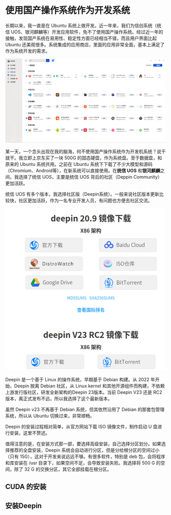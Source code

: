 # 使用国产操作系统作为开发系统

长期以来，我一直是在 Ubuntu 系统上做开发。近一年来，我们为信创系统（统信 UOS、银河麒麟等）开发应用软件，免不了使用国产操作系统。经过近一年的接触，发现国产系统在易用性、稳定性方面已经相当不错，而且用户界面比起 Ubuntu 还美观很多。系统集成的应用商店，里面的应用非常全面，基本上满足了作为系统开发的需求。

![image](https://raw.githubusercontent.com/mogoweb/mywritings/master/book_wechat/2024/202407/images/using_deepin_01.png)

某一天，一个念头出现在我的脑海，何不使用国产操作系统作为开发机系统？说干就干。我立即上京东买了一块 500G 的固态硬盘，作为系统盘。至于数据盘，和原来的 Ubuntu 系统共用。之前在 Ubuntu 系统下下载了不少大模型和源码（Chromium、Android等），在新系统可以直接使用。在**统信 UOS** 和**银河麒麟**之间，我选择了统信 UOS，主要是统信 UOS 背后的社区（Deppin Community）更加活跃。

统信 UOS 有多个版本，我选择社区版（Deepin系统）。一般来说社区版本更新比较快，社区更加活跃，作为一名专业开发人员，有问题也方便去社区交流。

![image](https://raw.githubusercontent.com/mogoweb/mywritings/master/book_wechat/2024/202407/images/using_deepin_02.png)

Deepin 是一个基于 Linux 的操作系统，早期基于 Debian 构建。从 2022 年开始，Deepin 脱离 Debian 社区，从 Linux kernel 和其他开源组件而构建，不依赖上游发行版社区，研发全新架构的Deepin 23版本。当前 Deepin V23 还是 RC2 版本，离正式发布不远，所以我选择了这个最新版本。

虽然 Deepin v23 不再基于 Debian 系统，但其依然沿用了 Debian 的那套包管理系统，所以从 Ubuntu 切换过来，非常顺畅。

Deepin 的安装过程相对简单，从官方网站下载 ISO 镜像文件，制作启动 U 盘进行安装，这里不赘述。

值得注意的是，在安装方式那一部，要选择高级安装，自己选择分区划分。如果选择推荐的全盘安装，Deepin 系统会自动进行分区，但是分给根分区的空间过小（只有 15G），这对于开发来说远远不够。有很多软件，特别是 deb 包，会将程序和库安装在 /usr 目录下，如果空间不足，会导致安装失败。我选择将 500 G 的空间，除了 32 G 的交换分区，其它全部挂载在根分区。

## CUDA 的安装



## 安装Deepin